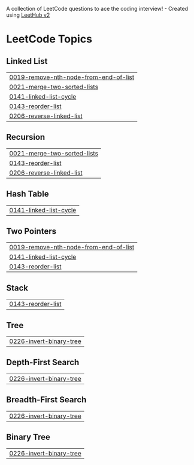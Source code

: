 A collection of LeetCode questions to ace the coding interview! - Created using [LeetHub v2](https://github.com/arunbhardwaj/LeetHub-2.0)
<!---LeetCode Topics Start-->
# LeetCode Topics
## Linked List
|  |
| ------- |
| [0019-remove-nth-node-from-end-of-list](https://github.com/MtrkJmL/LeetCode/tree/master/0019-remove-nth-node-from-end-of-list) |
| [0021-merge-two-sorted-lists](https://github.com/MtrkJmL/LeetCode/tree/master/0021-merge-two-sorted-lists) |
| [0141-linked-list-cycle](https://github.com/MtrkJmL/LeetCode/tree/master/0141-linked-list-cycle) |
| [0143-reorder-list](https://github.com/MtrkJmL/LeetCode/tree/master/0143-reorder-list) |
| [0206-reverse-linked-list](https://github.com/MtrkJmL/LeetCode/tree/master/0206-reverse-linked-list) |
## Recursion
|  |
| ------- |
| [0021-merge-two-sorted-lists](https://github.com/MtrkJmL/LeetCode/tree/master/0021-merge-two-sorted-lists) |
| [0143-reorder-list](https://github.com/MtrkJmL/LeetCode/tree/master/0143-reorder-list) |
| [0206-reverse-linked-list](https://github.com/MtrkJmL/LeetCode/tree/master/0206-reverse-linked-list) |
## Hash Table
|  |
| ------- |
| [0141-linked-list-cycle](https://github.com/MtrkJmL/LeetCode/tree/master/0141-linked-list-cycle) |
## Two Pointers
|  |
| ------- |
| [0019-remove-nth-node-from-end-of-list](https://github.com/MtrkJmL/LeetCode/tree/master/0019-remove-nth-node-from-end-of-list) |
| [0141-linked-list-cycle](https://github.com/MtrkJmL/LeetCode/tree/master/0141-linked-list-cycle) |
| [0143-reorder-list](https://github.com/MtrkJmL/LeetCode/tree/master/0143-reorder-list) |
## Stack
|  |
| ------- |
| [0143-reorder-list](https://github.com/MtrkJmL/LeetCode/tree/master/0143-reorder-list) |
## Tree
|  |
| ------- |
| [0226-invert-binary-tree](https://github.com/MtrkJmL/LeetCode/tree/master/0226-invert-binary-tree) |
## Depth-First Search
|  |
| ------- |
| [0226-invert-binary-tree](https://github.com/MtrkJmL/LeetCode/tree/master/0226-invert-binary-tree) |
## Breadth-First Search
|  |
| ------- |
| [0226-invert-binary-tree](https://github.com/MtrkJmL/LeetCode/tree/master/0226-invert-binary-tree) |
## Binary Tree
|  |
| ------- |
| [0226-invert-binary-tree](https://github.com/MtrkJmL/LeetCode/tree/master/0226-invert-binary-tree) |
<!---LeetCode Topics End-->